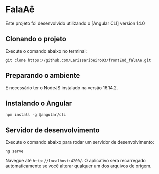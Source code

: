 # FalaAê
Este projeto foi desenvolvido utilizando o [Angular CLI] version 14.0
## Clonando o projeto
Execute o comando abaixo no terminal:
```
git clone https://github.com/Larissaribeiro03/frontEnd_falaAe.git
```
## Preparando o ambiente
É necessário ter o NodeJS instalado na versão 16.14.2.
## Instalando o Angular
```
npm install -g @angular/cli
```
## Servidor de desenvolvimento
Execute o comando abaixo para rodar um servidor de desenvolvimento:
```
ng serve
``` 
Navegue até `http://localhost:4200/`. O aplicativo será recarregado automaticamente se você alterar qualquer um dos arquivos de origem.
